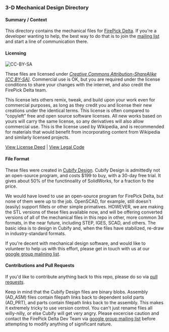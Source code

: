 ### 3-D Mechanical Design Directory

#### Summary / Context

This directory contains the mechanical files for  [FirePick Delta](http://delta.firepick.org).  If you're a developer wanting to help, the best way to do that is to join the [mailing list](https://groups.google.com/forum/#!forum/firepick) and start a line of communication there.  

#### Licensing

![CC-BY-SA](http://upload.wikimedia.org/wikipedia/commons/thumb/d/d0/CC-BY-SA_icon.svg/320px-CC-BY-SA_icon.svg.png)

These files are licensed under [*Creative Commons Attribution-ShareAlike (CC BY-SA)*](https://creativecommons.org/licenses/by-sa/4.0/legalcode).  Commercial use is OK, but you are required under the license conditions to share your changes with the internet, and also credit the FirePick Delta team.


This license lets others remix, tweak, and build upon your work even for commercial purposes, as long as they credit you and license their new creations under the identical terms. This license is often compared to “copyleft” free and open source software licenses. All new works based on yours will carry the same license, so any derivatives will also allow commercial use. This is the license used by Wikipedia, and is recommended for materials that would benefit from incorporating content from Wikipedia and similarly licensed projects. 

[View License Deed](http://creativecommons.org/licenses/by-sa/4.0/) | [View Legal Code](https://creativecommons.org/licenses/by-sa/4.0/legalcode)

#### File Format
These files were created in [Cubify Design](http://cubify.com/Products/Design).  Cubify Design is admittedly not an open-source program, and costs $199 to buy, with a 30-day free trial.  It gives about 50% of the functinoality of SolidWorks, for a fraction fo the price.

We would have loved to use an open-source program for FirePick Delta, but none of them were up to the job.  OpenSCAD, for example, still doesn't (easily) support fillets or other simple primatives.  HOWEVER, we are making the STL versions of these files available now, and will be offering converted versions of all of the mechanical files in this repo in other, more common 3d formats, in the near future, including STEP, IGES, SCAD, and others.  The basic idea is to design in Cubify and, when the files have stabilized, re-draw in industry-standard formats.  

If you're decent with mechanical design software, and would like to volunteer to help us with this effort, please get in touch with us at our [google group malining list](https://groups.google.com/forum/#!forum/firepick).

#### Contributions and Pull Requests

If you'd like to contribute anything back to this repo, please do so via [pull requests](https://help.github.com/articles/using-pull-requests).  

Keep in mind that the Cubify Design files are binary blobs.  Assembly (AD_ASM) files contain filepath links back to dependent solid parts (AD_PRT), and parts contain filepath links back to the assembly.  This makes it extremely tricky to use version control.  You can't just rename files all willy-nilly, or else Cubify will get very angry.  Please excercise caution and contact the FirePick Delta Dev Team via [google group mailing list](https://groups.google.com/forum/#!forum/firepick) before attempting to modify anything of significant nature.
